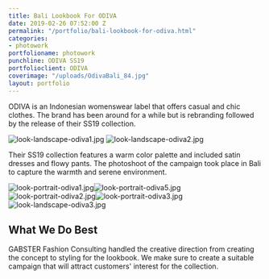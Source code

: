 ```yaml
---
title: Bali Lookbook For ODIVA
date: 2019-02-26 07:52:00 Z
permalink: "/portfolio/bali-lookbook-for-odiva.html"
categories:
- photowork
portfolioname: photowork
punchline: ODIVA SS19
portfolioclient: ODIVA
coverimage: "/uploads/OdivaBali_84.jpg"
layout: portfolio
---
```


ODIVA is an Indonesian womenswear label that offers casual and chic clothes. The brand has been around for a while but is rebranding followed by the release of their SS19 collection. 

![look-landscape-odiva1.jpg](/uploads/look-landscape-odiva1.jpg)
![look-landscape-odiva2.jpg](/uploads/look-landscape-odiva2.jpg)

Their SS19 collection features a warm color palette and included satin dresses and flowy pants. The photoshoot of the campaign took place in Bali to capture the warmth and serene environment. 

![look-portrait-odiva1.jpg](/uploads/look-portrait-odiva1.jpg)![look-portrait-odiva5.jpg](/uploads/look-portrait-odiva5.jpg)
![look-portrait-odiva2.jpg](/uploads/look-portrait-odiva2.jpg)![look-portrait-odiva3.jpg](/uploads/look-portrait-odiva3.jpg)
![look-landscape-odiva3.jpg](/uploads/look-landscape-odiva3.jpg)

## What We Do Best
GABSTER Fashion Consulting handled the creative direction from creating the concept to styling for the lookbook. We make sure to create a suitable campaign that will attract customers' interest for the collection. 